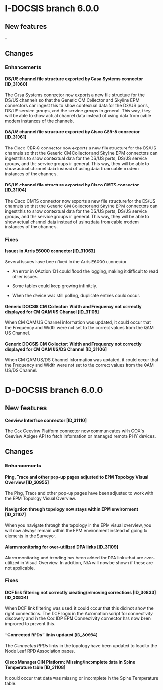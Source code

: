 # I-DOCSIS branch 6.0.0

## New features

\-

## Changes

### Enhancements

#### DS/US channel file structure exported by Casa Systems connector \[ID_31060\]

The Casa Systems connector now exports a new file structure for the DS/US channels so that the Generic CM Collector and Skyline EPM connectors can ingest this to show contextual data for the DS/US ports, DS/US service groups, and the service groups in general. This way, they will be able to show actual channel data instead of using data from cable modem instances of the channels.

#### DS/US channel file structure exported by Cisco CBR-8 connector \[ID_31061\]

The Cisco CBR-8 connector now exports a new file structure for the DS/US channels so that the Generic CM Collector and Skyline EPM connectors can ingest this to show contextual data for the DS/US ports, DS/US service groups, and the service groups in general. This way, they will be able to show actual channel data instead of using data from cable modem instances of the channels.

#### DS/US channel file structure exported by Cisco CMTS connector \[ID_31104\]

The Cisco CMTS connector now exports a new file structure for the DS/US channels so that the Generic CM Collector and Skyline EPM connectors can ingest this to show contextual data for the DS/US ports, DS/US service groups, and the service groups in general. This way, they will be able to show actual channel data instead of using data from cable modem instances of the channels.

### Fixes

#### Issues in Arris E6000 connector \[ID_31063\]

Several issues have been fixed in the Arris E6000 connector:

- An error in QAction 101 could flood the logging, making it difficult to read other issues.

- Some tables could keep growing infinitely.

- When the device was still polling, duplicate entries could occur.

#### Generic DOCSIS CM Collector: Width and Frequency not correctly displayed for CM QAM US Channel \[ID_31105\]

When CM QAM US Channel information was updated, it could occur that the Frequency and Width were not set to the correct values from the QAM US Channel.

#### Generic DOCSIS CM Collector: Width and Frequency not correctly displayed for CM QAM US/DS Channel \[ID_31106\]

When CM QAM US/DS Channel information was updated, it could occur that the Frequency and Width were not set to the correct values from the QAM US/DS Channel.



# D-DOCSIS branch 6.0.0

## New features

#### Ceeview Interface connector \[ID_31110\]

The Cox Ceeview Platform connector now communicates with COX's Ceeview Apigee API to fetch information on managed remote PHY devices.

## Changes

### Enhancements

#### Ping, Trace and other pop-up pages adjusted to EPM Topology Visual Overview \[ID_30955\]

The Ping, Trace and other pop-up pages have been adjusted to work with the EPM Topology Visual Overview.

#### Navigation through topology now stays within EPM environment \[ID_31107\]

When you navigate through the topology in the EPM visual overview, you will now always remain within the EPM environment instead of going to elements in the Surveyor.

#### Alarm monitoring for over-utilized DPA links \[ID_31109\]

Alarm monitoring and trending has been added for DPA links that are over-utilized in Visual Overview. In addition, N/A will now be shown if these are not applicable.

### Fixes

#### DCF link filtering not correctly creating/removing corrections \[ID_30833\]\[ID_30834\]

When DCF link filtering was used, it could occur that this did not show the right connections. The DCF logic in the Automation script for connectivity discovery and in the Cox IDP EPM Connectivity connector has now been improved to prevent this.

#### “Connected RPDs” links updated \[ID_30954\]

The *Connected RPDs* links in the topology have been updated to lead to the Node Leaf RPD Association pages.

#### Cisco Manager CIN Platform: Missing/incomplete data in Spine Temperature table \[ID_31108\]

It could occur that data was missing or incomplete in the Spine Temperature table.
